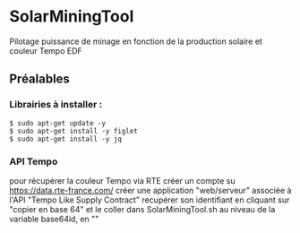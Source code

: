 # SolarMiningTool
Pilotage puissance de minage en fonction de la production solaire et couleur Tempo EDF


## Préalables

### Librairies  à installer :

	$ sudo apt-get update -y 
	$ sudo apt-get install -y figlet 
	$ sudo apt-get install -y jq 


### API Tempo

pour récupérer la couleur Tempo via RTE
créer un compte su <https://data.rte-france.com/>
créer une application "web/serveur" associée à l'API "Tempo Like Supply Contract"
recupérer son identifiant en cliquant sur "copier en base 64" et le coller dans SolarMiningTool.sh au niveau de la variable base64id, en "" 
